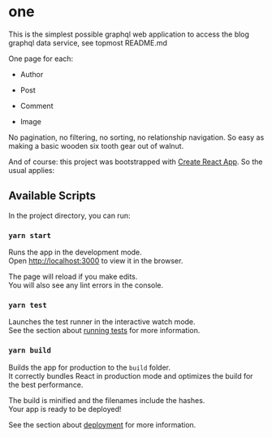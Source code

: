 # one

This is the simplest possible graphql web application to access the blog graphql data service, see topmost README.md

One page for each: 

* Author

* Post

* Comment

* Image

No pagination, no filtering, no sorting, no relationship navigation.  So easy as making a basic wooden six tooth gear out of walnut.


And of course: this project was bootstrapped with [Create React App](https://github.com/facebook/create-react-app). So the usual applies:

## Available Scripts

In the project directory, you can run:

### `yarn start`

Runs the app in the development mode.<br />
Open [http://localhost:3000](http://localhost:3000) to view it in the browser.

The page will reload if you make edits.<br />
You will also see any lint errors in the console.

### `yarn test`

Launches the test runner in the interactive watch mode.<br />
See the section about [running tests](https://facebook.github.io/create-react-app/docs/running-tests) for more information.

### `yarn build`

Builds the app for production to the `build` folder.<br />
It correctly bundles React in production mode and optimizes the build for the best performance.

The build is minified and the filenames include the hashes.<br />
Your app is ready to be deployed!

See the section about [deployment](https://facebook.github.io/create-react-app/docs/deployment) for more information.

